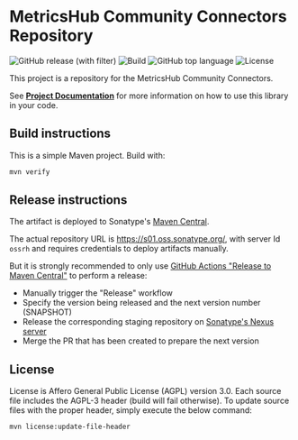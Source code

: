 # MetricsHub Community Connectors Repository
![GitHub release (with filter)](https://img.shields.io/github/v/release/metricshub/community-connectors)
![Build](https://img.shields.io/github/actions/workflow/status/metricshub/community-connectors/deploy.yml)
![GitHub top language](https://img.shields.io/github/languages/top/metricshub/community-connectors)
![License](https://img.shields.io/github/license/metricshub/community-connectors)

This project is a repository for the MetricsHub Community Connectors.

See **[Project Documentation](https://github.com/metricshub/community-connectors)** for more information on how to use this library in your code.

## Build instructions

This is a simple Maven project. Build with:

```bash
mvn verify
```

## Release instructions

The artifact is deployed to Sonatype's [Maven Central](https://central.sonatype.com/).

The actual repository URL is https://s01.oss.sonatype.org/, with server Id `ossrh` and requires credentials to deploy
artifacts manually.

But it is strongly recommended to only use [GitHub Actions "Release to Maven Central"](actions/workflows/release.yml) to perform a release:

* Manually trigger the "Release" workflow
* Specify the version being released and the next version number (SNAPSHOT)
* Release the corresponding staging repository on [Sonatype's Nexus server](https://s01.oss.sonatype.org/)
* Merge the PR that has been created to prepare the next version

## License

License is Affero General Public License (AGPL) version 3.0. Each source file includes the AGPL-3 header (build will fail otherwise).
To update source files with the proper header, simply execute the below command:

```bash
mvn license:update-file-header
```
